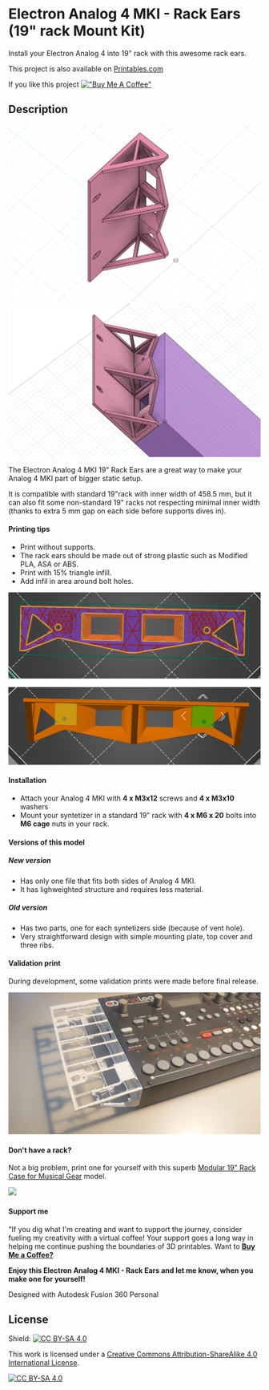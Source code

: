 # Electron Analog 4 MKI - Rack Ears (19" rack Mount Kit)
Install your Electron Analog 4 into 19" rack with this awesome rack ears.

This project is also available on [Printables.com](https://www.printables.com/model/631393-electron-analog-4-mki-rack-ears-19-rack-mount-kit)

If you like this project
[!["Buy Me A Coffee"](https://www.buymeacoffee.com/assets/img/custom_images/orange_img.png)](https://www.buymeacoffee.com/jakubkriz)


## Description

![](https://github.com/ceskytunak/3dprint/blob/main/electron-analog-4-rack-ears/assets/fusion-ears.png)
![](https://github.com/ceskytunak/3dprint/blob/main/electron-analog-4-rack-ears/assets/fusion-ears-electron.png)

The Electron Analog 4 MKI 19" Rack Ears are a great way to make your Analog 4 MKI part of bigger static setup.

It is compatible with standard 19"rack with inner width of 458.5 mm, but it can also fit some non-standard 19" racks not respecting minimal inner width (thanks to extra 5 mm gap on each side before supports dives in).  

#### Printing tips

-   Print without supports.
-   The rack ears should be made out of strong plastic such as Modified PLA, ASA or ABS.
-   Print with 15% triangle infill.
-   Add infil in area around bolt holes.

![](https://github.com/ceskytunak/3dprint/blob/main/electron-analog-4-rack-ears/assets/slicer-infil.png)

![](https://github.com/ceskytunak/3dprint/blob/main/electron-analog-4-rack-ears/assets/slicer-modifiers.png)

#### Installation

-   Attach your Analog 4 MKI with **4 x M3x12** screws and **4 x M3x10** washers
-   Mount your syntetizer in a standard 19" rack with **4 x M6 x 20** bolts into **M6 cage** nuts in your rack.

#### Versions of this model

##### New version

-   Has only one file that fits both sides of Analog 4 MKI.
-   It has lighweighted structure and requires less material.

##### Old version

-   Has two parts, one for each syntetizers side (because of vent hole).
-   Very straightforward design with simple mounting plate, top cover and three ribs. 

#### Validation print

During development, some validation prints were made before final release.

![](https://github.com/ceskytunak/3dprint/blob/main/electron-analog-4-rack-ears/assets/DSC_3381.jpg)

#### Don't have a rack?

Not a big problem, print one for yourself with this superb [Modular 19" Rack Case for Musical Gear](https://www.printables.com/model/629175-modular-19-rack-case-for-musical-gear) model.

![](https://media.printables.com/media/prints/631393/rich_content/a36fdda9-5dfc-4d4e-a54f-405578c323d2/dsc_3357-edit.jpg#%7B%22uuid%22%3A%229f7c0afd-a86d-4cf8-8981-ad8793e8de3a%22%2C%22w%22%3A2850%2C%22h%22%3A2214%7D)

#### Support me

"If you dig what I'm creating and want to support the journey, consider fueling my creativity with a virtual coffee! Your support goes a long way in helping me continue pushing the boundaries of 3D printables. Want to [**Buy Me a Coffee?**](https://www.buymeacoffee.com/jakubkriz)

**Enjoy this Electron Analog 4 MKI - Rack Ears and let me know, when you make one for yourself!**

Designed with Autodesk Fusion 360 Personal

## License

Shield: [![CC BY-SA 4.0][cc-by-sa-shield]][cc-by-sa]

This work is licensed under a
[Creative Commons Attribution-ShareAlike 4.0 International License][cc-by-sa].

[![CC BY-SA 4.0][cc-by-sa-image]][cc-by-sa]

[cc-by-sa]: http://creativecommons.org/licenses/by-sa/4.0/
[cc-by-sa-image]: https://licensebuttons.net/l/by-sa/4.0/88x31.png
[cc-by-sa-shield]: https://img.shields.io/badge/License-CC%20BY--SA%204.0-lightgrey.svg